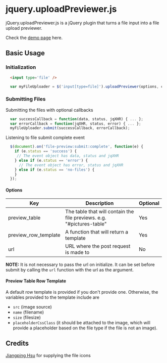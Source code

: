 # jquery.uploadPreviewer.js

jQuery.uploadPreviewer.js is a jQuery plugin that turns a file input into a file upload previewer.

Check the [demo page](http://opsmanager.github.io/jquery.uploadPreviewer.js) here.

## Basic Usage

### Initialization

```html
  <input type='file' />
```

```javascript
  var myFileUploader = $('input[type=file]').uploadPreviewer(options, callback);
```

### Submitting Files

Submitting the files with optional callbacks

```javascript
  var successCallback = function(data, status, jqXHR) { ... };
  var errorCallback = function(jqXHR, status, error) { ... };
  myFileUploader.submit(successCallback, errorCallback);
```

Listening to file submit complete event

```javascript
  $(document).on('file-preview:submit:complete', function(e) {
    if (e.status == 'success') {
     // The event object has data, status and jqXHR
    } else if (e.status == 'error') {
      // The event object has error, status and jqXHR
    } else if (e.status == 'no-files') {
    }
  });
```

#### Options

| Key                   | Description                                                           | Optional |
| --------------------- | --------------------------------------------------------------------- | -------- |
| preview_table         | The table that will contain the file previews. e.g. "#pictures-table" | Yes      |
| preview_row_template  | A function that will return a template                                | Yes      |
| url                   | URL where the post request is made to                                 | No       |

**NOTE:** It is not necessary to pass the url on initialize. It can be set before submit by calling the `url`
function with the url as the argument.

#### Preview Table Row Template

A default row template is provided if you don't provide one. Otherwise, the variables
provided to the template include are
- `src` (image source)
- `name` (filename)
- `size` (filesize)
- `placeholderCssClass` (it should be attached to the image, which will provide a placeholder based on the file type if the file is not an image).

## Credits
[Jiangping Hsu](https://dribbble.com/ping) for supplying the file icons

